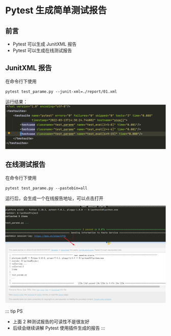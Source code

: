 # Pytest 生成简单测试报告

## 前言

+ Pytest 可以生成 JunitXML 报告
+ Pytest 可以生成在线测试报告

## JunitXML 报告

在命令行下使用
```
pytest test_parame.py --junit-xml=./report/01.xml
```

运行结果：
![pytest](images/13.png)

## 在线测试报告

在命令行下使用

```
pytest test_parame.py --pastebin=all
```

运行后，会生成一个在线报告地址，可以点击打开

![pytest](images/14.png)

::: tip PS
+ 上面 2 种测试报告的可读性不是很友好
+ 后续会继续讲解 Pytest 使用插件生成的报告
:::